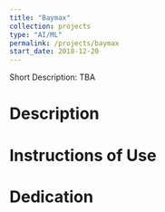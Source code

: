 ```yaml
---
title: "Baymax"
collection: projects
type: "AI/ML"
permalink: /projects/baymax
start_date: 2018-12-20
---
```


Short Description: TBA

Description
======

Instructions of Use
======

Dedication
======